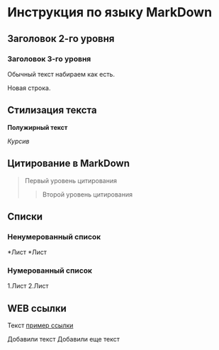 # Инструкция по языку MarkDown

## Заголовок 2-го уровня
### Заголовок 3-го уровня

Обычный текст набираем как есть.

Новая строка.

## Стилизация текста 

**Полужирный текст**

*Курсив*


## Цитирование в MarkDown
>Первый уровень цитирования
>>Второй уровень цитирования

## Списки
### Ненумерованный список
*Лист
*Лист

### Нумерованный список
1.Лист
2.Лист

## WEB ссылки
Текст [пример ссылки](http.example.com "Всплывающая подсказка")

Добавили текст
Добавили еще текст